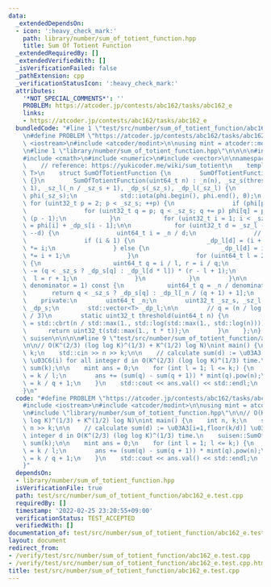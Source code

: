 ```yaml
---
data:
  _extendedDependsOn:
  - icon: ':heavy_check_mark:'
    path: library/number/sum_of_totient_function.hpp
    title: Sum Of Totient Function
  _extendedRequiredBy: []
  _extendedVerifiedWith: []
  _isVerificationFailed: false
  _pathExtension: cpp
  _verificationStatusIcon: ':heavy_check_mark:'
  attributes:
    '*NOT_SPECIAL_COMMENTS*': ''
    PROBLEM: https://atcoder.jp/contests/abc162/tasks/abc162_e
    links:
    - https://atcoder.jp/contests/abc162/tasks/abc162_e
  bundledCode: "#line 1 \"test/src/number/sum_of_totient_function/abc162_e.test.cpp\"\
    \n#define PROBLEM \"https://atcoder.jp/contests/abc162/tasks/abc162_e\"\n\n#include\
    \ <iostream>\n#include <atcoder/modint>\n\nusing mint = atcoder::modint1000000007;\n\
    \n#line 1 \"library/number/sum_of_totient_function.hpp\"\n\n\n\n#include <cstdint>\n\
    #include <cmath>\n#include <numeric>\n#include <vector>\n\nnamespace suisen {\n\
    \    // reference: https://yukicoder.me/wiki/sum_totient\n    template <typename\
    \ T>\n    struct SumOfTotientFunction {\n        SumOfTotientFunction() : SumOfTotientFunction(1)\
    \ {}\n        SumOfTotientFunction(uint64_t n) : _n(n), _sz_s(threshold(_n) +\
    \ 1), _sz_l(_n / _sz_s + 1), _dp_s(_sz_s), _dp_l(_sz_l) {\n            std::vector<uint32_t>\
    \ phi(_sz_s);\n            std::iota(phi.begin(), phi.end(), 0);\n           \
    \ for (uint32_t p = 2; p < _sz_s; ++p) {\n                if (phi[p] != p) continue;\n\
    \                for (uint32_t q = p; q < _sz_s; q += p) phi[q] = phi[q] / p *\
    \ (p - 1);\n            }\n            for (uint32_t i = 1; i < _sz_s; ++i) _dp_s[i]\
    \ = phi[i] + _dp_s[i - 1];\n\n            for (uint32_t d = _sz_l - 1; d > 0;\
    \ --d) {\n                uint64_t i = _n / d;\n                // avoid overflow\n\
    \                if (i & 1) {\n                    _dp_l[d] = (i + 1) / 2, _dp_l[d]\
    \ *= i;\n                } else {\n                    _dp_l[d] = i / 2, _dp_l[d]\
    \ *= i + 1;\n                }\n                for (uint64_t l = 2; l <= i;)\
    \ {\n                    uint64_t q = i / l, r = i / q;\n                    _dp_l[d]\
    \ -= (q < _sz_s ? _dp_s[q] : _dp_l[d * l]) * (r - l + 1);\n                  \
    \  l = r + 1;\n                }\n            }\n        }\n\n        T operator()(uint64_t\
    \ denominator = 1) const {\n            uint64_t q = _n / denominator;\n     \
    \       return q < _sz_s ? _dp_s[q] : _dp_l[_n / (q + 1) + 1];\n        }\n\n\
    \    private:\n        uint64_t _n;\n        uint32_t _sz_s, _sz_l;\n        std::vector<T>\
    \ _dp_s;\n        std::vector<T> _dp_l;\n\n        // q = (n / log log n) ^ (2\
    \ / 3)\n        static uint32_t threshold(uint64_t n) {\n            double t\
    \ = std::cbrt(n / std::max(1., std::log(std::max(1., std::log(n)))));\n      \
    \      return uint32_t(std::max(1., t * t));\n        }\n    };\n} // namespace\
    \ suisen\n\n\n\n#line 9 \"test/src/number/sum_of_totient_function/abc162_e.test.cpp\"\
    \n\n// O(K^(2/3) (log log K)^(1/3) + K^(1/2) log N)\nint main() {\n    int n,\
    \ k;\n    std::cin >> n >> k;\n\n    // calculate sum(d) := \u03A3[i=1,floor(k/d)]\
    \ \u03C6(i) for all integer d in O(K^(2/3) (log log K)^(1/3) time.\n    suisen::SumOfTotientFunction<mint>\
    \ sum(k);\n\n    mint ans = 0;\n    for (int l = 1; l <= k;) {\n        int q\
    \ = k / l;\n        ans += (sum(q) - sum(q + 1)) * mint(q).pow(n);\n        l\
    \ = k / q + 1;\n    }\n    std::cout << ans.val() << std::endl;\n    return 0;\n\
    }\n"
  code: "#define PROBLEM \"https://atcoder.jp/contests/abc162/tasks/abc162_e\"\n\n\
    #include <iostream>\n#include <atcoder/modint>\n\nusing mint = atcoder::modint1000000007;\n\
    \n#include \"library/number/sum_of_totient_function.hpp\"\n\n// O(K^(2/3) (log\
    \ log K)^(1/3) + K^(1/2) log N)\nint main() {\n    int n, k;\n    std::cin >>\
    \ n >> k;\n\n    // calculate sum(d) := \u03A3[i=1,floor(k/d)] \u03C6(i) for all\
    \ integer d in O(K^(2/3) (log log K)^(1/3) time.\n    suisen::SumOfTotientFunction<mint>\
    \ sum(k);\n\n    mint ans = 0;\n    for (int l = 1; l <= k;) {\n        int q\
    \ = k / l;\n        ans += (sum(q) - sum(q + 1)) * mint(q).pow(n);\n        l\
    \ = k / q + 1;\n    }\n    std::cout << ans.val() << std::endl;\n    return 0;\n\
    }"
  dependsOn:
  - library/number/sum_of_totient_function.hpp
  isVerificationFile: true
  path: test/src/number/sum_of_totient_function/abc162_e.test.cpp
  requiredBy: []
  timestamp: '2022-02-25 23:20:55+09:00'
  verificationStatus: TEST_ACCEPTED
  verifiedWith: []
documentation_of: test/src/number/sum_of_totient_function/abc162_e.test.cpp
layout: document
redirect_from:
- /verify/test/src/number/sum_of_totient_function/abc162_e.test.cpp
- /verify/test/src/number/sum_of_totient_function/abc162_e.test.cpp.html
title: test/src/number/sum_of_totient_function/abc162_e.test.cpp
---
```


